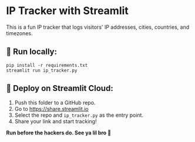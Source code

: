 # IP Tracker with Streamlit

This is a fun IP tracker that logs visitors' IP addresses, cities, countries, and timezones.

## 🧪 Run locally:
```
pip install -r requirements.txt
streamlit run ip_tracker.py
```

## 🚀 Deploy on Streamlit Cloud:
1. Push this folder to a GitHub repo.
2. Go to https://share.streamlit.io
3. Select the repo and `ip_tracker.py` as the entry point.
4. Share your link and start tracking!

**Run before the hackers do. See ya lil bro 👋**